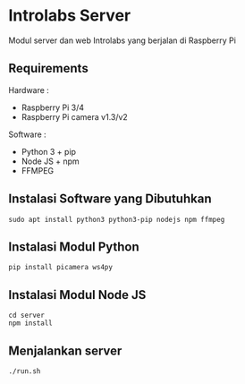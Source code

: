 # Introlabs Server

Modul server dan web Introlabs yang berjalan di Raspberry Pi

## Requirements

Hardware :
* Raspberry Pi 3/4
* Raspberry Pi camera v1.3/v2

Software :
* Python 3 + pip
* Node JS + npm
* FFMPEG

## Instalasi Software yang Dibutuhkan 

	sudo apt install python3 python3-pip nodejs npm ffmpeg 
	
## Instalasi Modul Python

	pip install picamera ws4py

## Instalasi Modul Node JS

	cd server
	npm install

## Menjalankan server
	./run.sh
